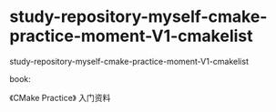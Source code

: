 # study-repository-myself-cmake-practice-moment-V1-cmakelist
study-repository-myself-cmake-practice-moment-V1-cmakelist



book:

《CMake Practice》 入门资料



